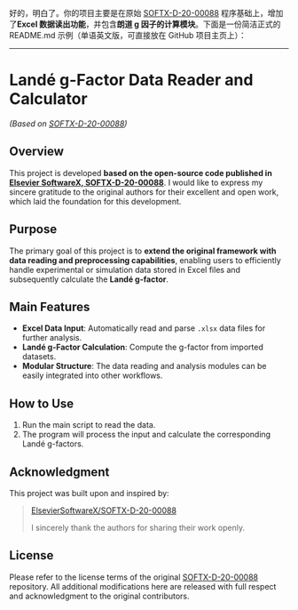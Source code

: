 好的，明白了。你的项目主要是在原始 [SOFTX-D-20-00088](https://github.com/ElsevierSoftwareX/SOFTX-D-20-00088) 程序基础上，增加了**Excel 数据读出功能**，并包含**朗道 g 因子的计算模块**。下面是一份简洁正式的 README.md 示例（单语英文版，可直接放在 GitHub 项目主页上）：

---

# Landé g-Factor Data Reader and Calculator

*(Based on [SOFTX-D-20-00088](https://github.com/ElsevierSoftwareX/SOFTX-D-20-00088))*

## Overview

This project is developed **based on the open-source code published in [Elsevier SoftwareX, SOFTX-D-20-00088](https://github.com/ElsevierSoftwareX/SOFTX-D-20-00088)**.
I would like to express my sincere gratitude to the original authors for their excellent and open work, which laid the foundation for this development.

## Purpose

The primary goal of this project is to **extend the original framework with data reading and preprocessing capabilities**, enabling users to efficiently handle experimental or simulation data stored in Excel files and subsequently calculate the **Landé g-factor**.

## Main Features

* **Excel Data Input**: Automatically read and parse `.xlsx` data files for further analysis.
* **Landé g-Factor Calculation**: Compute the g-factor from imported datasets.
* **Modular Structure**: The data reading and analysis modules can be easily integrated into other workflows.

## How to Use

1. Run the main script to read the data.
2. The program will process the input and calculate the corresponding Landé g-factors.

## Acknowledgment

This project was built upon and inspired by:

> [ElsevierSoftwareX/SOFTX-D-20-00088](https://github.com/ElsevierSoftwareX/SOFTX-D-20-00088)
>
> I sincerely thank the authors for sharing their work openly.

## License

Please refer to the license terms of the original [SOFTX-D-20-00088](https://github.com/ElsevierSoftwareX/SOFTX-D-20-00088) repository.
All additional modifications here are released with full respect and acknowledgment to the original contributors.


